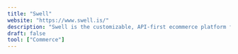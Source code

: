 ```yaml
---
title: "Swell"
website: "https://www.swell.is/"
description: "Swell is the customizable, API-first ecommerce platform for innovative brands, startups, and agencies."
draft: false
tool: ["Commerce"]
---
```

